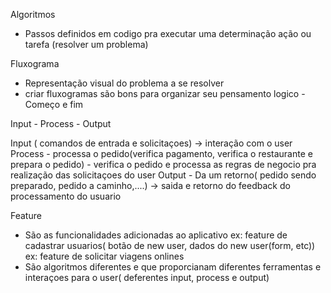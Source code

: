 Algoritmos

- Passos definidos em codigo pra executar uma determinação ação ou tarefa (resolver um problema)

Fluxograma

- Representação visual do problema a se resolver
- criar fluxogramas são bons para organizar seu pensamento logico
-Começo e fim

Input - Process - Output

Input ( comandos de entrada e solicitaçoes) -> interação com o user
Process - processa o pedido(verifica pagamento, verifica o restaurante e prepara o pedido) - verifica o pedido e processa as regras de negocio pra realização das solicitaçoes do user
Output - Da um retorno( pedido sendo preparado, pedido a caminho,....) -> saida e retorno do feedback do processamento do usuario


Feature

- São as funcionalidades adicionadas ao aplicativo
 ex: feature de cadastrar usuarios( botão de new user, dados do new user(form, etc))
 ex: feature de solicitar viagens onlines
 - São algoritmos diferentes e que proporcianam diferentes ferramentas e interaçoes para o user( deferentes input, process e output)
